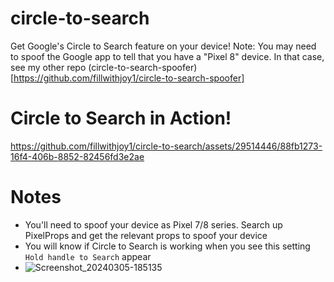 # circle-to-search
Get Google's Circle to Search feature on your device!
Note: You may need to spoof the Google app to tell that you have a "Pixel 8" device. In that case, see my other repo (circle-to-search-spoofer)[https://github.com/fillwithjoy1/circle-to-search-spoofer]

# Circle to Search in Action!
https://github.com/fillwithjoy1/circle-to-search/assets/29514446/88fb1273-16f4-406b-8852-82456fd3e2ae



# Notes
- You'll need to spoof your device as Pixel 7/8 series. Search up PixelProps and get the relevant props to spoof your device
- You will know if Circle to Search is working when you see this setting `Hold handle to Search` appear
- ![Screenshot_20240305-185135](https://github.com/fillwithjoy1/circle-to-search/assets/29514446/9816e9f9-4963-48f8-94c5-6c65a87b647e)
